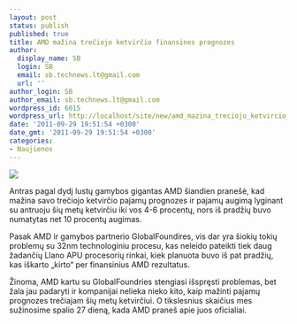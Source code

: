 ```yaml
---
layout: post
status: publish
published: true
title: AMD mažina trečiojo ketvirčio finansines prognozes
author:
  display_name: SB
  login: SB
  email: sb.technews.lt@gmail.com
  url: ''
author_login: SB
author_email: sb.technews.lt@gmail.com
wordpress_id: 6015
wordpress_url: http://localhost/site/new/amd_mazina_treciojo_ketvircio_finansines_prognozes/
date: '2011-09-29 19:51:54 +0300'
date_gmt: '2011-09-29 19:51:54 +0300'
categories:
- Naujienos
---
```

<div class="imgright"><img src="http://technews.lt/upload/21-AMD-Llano.jpg"  /></div>
<p>Antras pagal dydį lustų gamybos gigantas AMD šiandien pranešė, kad mažina savo trečiojo ketvirčio pajamų prognozes ir pajamų augimą lyginant su antruoju šių metų ketvirčiu iki vos 4-6 procentų, nors iš pradžių buvo numatytas net 10 procentų augimas.</p>
<p>Pasak AMD ir gamybos partnerio GlobalFoundires, vis dar yra šiokių tokių problemų su 32nm technologiniu procesu, kas neleido pateikti tiek daug žadančių Llano APU procesorių rinkai, kiek planuota buvo iš pat pradžių, kas iškarto „kirto“ per finansinius AMD rezultatus.</p>
<p>Žinoma, AMD kartu su GlobalFoundries stengiasi išspręsti problemas, bet žala jau padaryti ir kompanijai nelieka nieko kito, kaip mažinti pajamų prognozes trečiajam šių metų ketvirčiui. O tikslesnius skaičius mes sužinosime spalio 27 dieną, kada AMD praneš apie juos oficialiai.</p>
